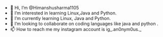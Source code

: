 - 👋 Hi, I’m @Himanshusharma1105
- 👀 I’m interested in learning Linux,Java and Python.
- 🌱 I’m currently learning Linux, Java and Python.
- 💞️ I’m looking to collaborate on coding languages like java and python .
- 📫 How to reach me my instagram account is ig_.an0nym0us._

<!---
Himanshusharma1105/Himanshusharma1105 is a ✨ special ✨ repository because its `README.md` (this file) appears on your GitHub profile.
You can click the Preview link to take a look at your changes.
--->
